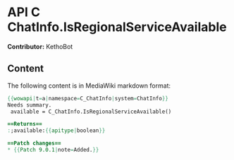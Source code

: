 # API C ChatInfo.IsRegionalServiceAvailable

**Contributor:** KethoBot

## Content

The following content is in MediaWiki markdown format:

```mediawiki
{{wowapi|t=a|namespace=C_ChatInfo|system=ChatInfo}}
Needs summary.
 available = C_ChatInfo.IsRegionalServiceAvailable()

==Returns==
:;available:{{apitype|boolean}}

==Patch changes==
* {{Patch 9.0.1|note=Added.}}
```